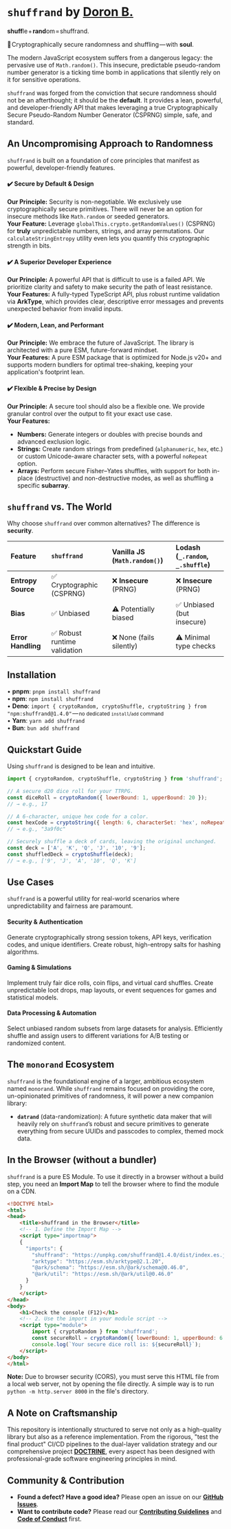 <!-- README.md -->
# `shuffrand` by [Doron B.](https://github.com/DoronBrayer)
**shuff**le + **rand**om = shuffrand.

🎲 Cryptographically secure randomness and shuffling — with **soul**.

The modern JavaScript ecosystem suffers from a dangerous legacy: the pervasive use of `Math.random()`. This insecure, predictable pseudo-random number generator is a ticking time bomb in applications that silently rely on it for sensitive operations.

`shuffrand` was forged from the conviction that secure randomness should not be an afterthought; it should be the **default**. It provides a lean, powerful, and developer-friendly API that makes leveraging a true Cryptographically Secure Pseudo-Random Number Generator (CSPRNG) simple, safe, and standard.

## An Uncompromising Approach to Randomness
`shuffrand` is built on a foundation of core principles that manifest as powerful, developer-friendly features.

#### ✔️ Secure by Default & Design
**Our Principle:** Security is non-negotiable. We exclusively use cryptographically secure primitives. There will never be an option for insecure methods like `Math.random` or seeded generators.<br>
**Your Feature:** Leverage `globalThis.crypto.getRandomValues()` (CSPRNG) for **truly** unpredictable numbers, strings, and array permutations. Our `calculateStringEntropy` utility even lets you quantify this cryptographic strength in bits.

#### ✔️ A Superior Developer Experience
**Our Principle:** A powerful API that is difficult to use is a failed API. We prioritize clarity and safety to make security the path of least resistance.<br>
**Your Features:** A fully-typed TypeScript API, plus robust runtime validation via **ArkType**, which provides clear, descriptive error messages and prevents unexpected behavior from invalid inputs.

#### ✔️ Modern, Lean, and Performant
**Our Principle:** We embrace the future of JavaScript. The library is architected with a pure ESM, future-forward mindset.<br>
**Your Features:** A pure ESM package that is optimized for Node.js v20+ and supports modern bundlers for optimal tree-shaking, keeping your application's footprint lean.

#### ✔️ Flexible & Precise by Design
**Our Principle:** A secure tool should also be a flexible one. We provide granular control over the output to fit your exact use case.<br>
**Your Features:**
- **Numbers:** Generate integers or doubles with precise bounds and advanced exclusion logic.
- **Strings:** Create random strings from predefined (`alphanumeric`, `hex`, etc.) or custom Unicode-aware character sets, with a powerful `noRepeat` option.
- **Arrays:** Perform secure Fisher–Yates shuffles, with support for both in-place (destructive) and non-destructive modes, as well as shuffling a specific **subarray**.

## `shuffrand` vs. The World
Why choose `shuffrand` over common alternatives? The difference is **security**.

| Feature | `shuffrand` | Vanilla JS (`Math.random()`) | Lodash (`_.random`, `_.shuffle`) |
| :--- | :--- | :--- | :--- |
| **Entropy Source** | ✅ Cryptographic (CSPRNG) | ❌ **Insecure** (PRNG) | ❌ **Insecure** (PRNG) |
| **Bias** | ✅ Unbiased | ⚠️ Potentially biased | ✅ Unbiased (but insecure) |
| **Error Handling** | ✅ Robust runtime validation | ❌ None (fails silently) | ⚠️ Minimal type checks |

## Installation
• **pnpm**: `pnpm install shuffrand`<br>• **npm**: `npm install shuffrand`<br>• **Deno**: `import { cryptoRandom, cryptoShuffle, cryptoString } from "npm:shuffrand@1.4.0"` — <small>no dedicated `install`/`add` command</small><br>• **Yarn**: `yarn add shuffrand`<br>• **Bun**: `bun add shuffrand`

## Quickstart Guide
Using `shuffrand` is designed to be lean and intuitive.

```js
import { cryptoRandom, cryptoShuffle, cryptoString } from 'shuffrand';

// A secure d20 dice roll for your TTRPG.
const diceRoll = cryptoRandom({ lowerBound: 1, upperBound: 20 });
// → e.g., 17

// A 6-character, unique hex code for a color.
const hexCode = cryptoString({ length: 6, characterSet: 'hex', noRepeat: true });
// → e.g., "3a9f0c"

// Securely shuffle a deck of cards, leaving the original unchanged.
const deck = ['A', 'K', 'Q', 'J', '10', '9'];
const shuffledDeck = cryptoShuffle(deck);
// → e.g., ['9', 'J', 'A', '10', 'Q', 'K']
```

## Use Cases
`shuffrand` is a powerful utility for real-world scenarios where unpredictability and fairness are paramount.

#### Security & Authentication
Generate cryptographically strong session tokens, API keys, verification codes, and unique identifiers. Create robust, high-entropy salts for hashing algorithms.

#### Gaming & Simulations
Implement truly fair dice rolls, coin flips, and virtual card shuffles. Create unpredictable loot drops, map layouts, or event sequences for games and statistical models.

#### Data Processing & Automation
Select unbiased random subsets from large datasets for analysis. Efficiently shuffle and assign users to different variations for A/B testing or randomized content.

## The `monorand` Ecosystem
`shuffrand` is the foundational engine of a larger, ambitious ecosystem named `monorand`. While `shuffrand` remains focused on providing the core, un-opinionated primitives of randomness, it will power a new companion library:

-   **`datrand`** (data-randomization): A future synthetic data maker that will heavily rely on `shuffrand`’s robust and secure primitives to generate everything from secure UUIDs and passcodes to complex, themed mock data.

## In the Browser (without a bundler)
`shuffrand` is a pure ES Module. To use it directly in a browser without a build step, you need an **Import Map** to tell the browser where to find the module on a CDN.

```html
<!DOCTYPE html>
<html>
<head>
    <title>shuffrand in the Browser</title>
    <!-- 1. Define the Import Map -->
    <script type="importmap">
    {
      "imports": {
        "shuffrand": "https://unpkg.com/shuffrand@1.4.0/dist/index.es.js",
        "arktype": "https://esm.sh/arktype@2.1.20",
        "@ark/schema": "https://esm.sh/@ark/schema@0.46.0",
        "@ark/util": "https://esm.sh/@ark/util@0.46.0"
      }
    }
    </script>
</head>
<body>
    <h1>Check the console (F12)</h1>
    <!-- 2. Use the import in your module script -->
    <script type="module">
        import { cryptoRandom } from 'shuffrand';
        const secureRoll = cryptoRandom({ lowerBound: 1, upperBound: 6 });
        console.log(`Your secure dice roll is: ${secureRoll}`);
    </script>
</body>
</html>
```
**Note:** Due to browser security (CORS), you must serve this HTML file from a local web server, not by opening the file directly. A simple way is to run `python -m http.server 8000` in the file's directory.

## A Note on Craftsmanship
This repository is intentionally structured to serve not only as a high-quality library but also as a reference implementation. From the rigorous, "test the final product" CI/CD pipelines to the dual-layer validation strategy and our comprehensive project **[DOCTRINE](DOCTRINE.md)**, every aspect has been designed with professional-grade software engineering principles in mind.

## Community & Contribution
-   **Found a defect? Have a good idea?** Please open an issue on our **[GitHub Issues](https://github.com/DoronBrayer/shuffrand/issues)**.
-   **Want to contribute code?** Please read our **[Contributing Guidelines](CONTRIBUTING.md)** and **[Code of Conduct](CODE_OF_CONDUCT.md)** first.